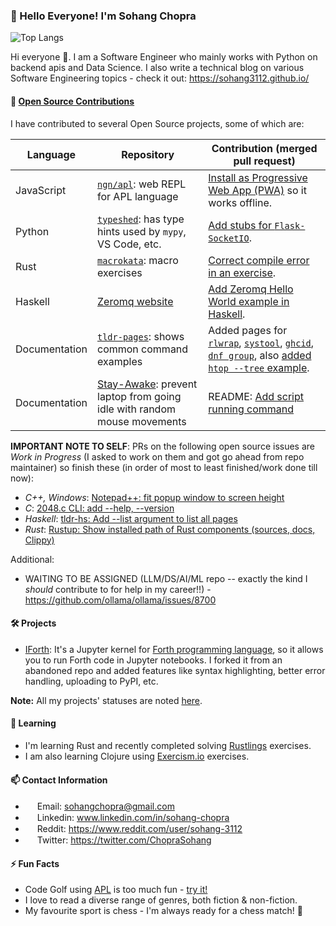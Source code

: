 ### 👋 Hello Everyone! I'm Sohang Chopra
<!--
Commenting this out because it's showing bad score right now :(

[![Sohang's GitHub stats](https://github-readme-stats.vercel.app/api?username=sohang3112&show_icons=true&theme=gruvbox_light&hide=ipynb)](https://github.com/anuraghazra/github-readme-stats)
-->

![Top Langs](https://github-readme-stats.vercel.app/api/top-langs/?username=sohang3112&hide=html,scss,markdown,shell,jupyter%20notebook&layout=compact&theme=gruvbox_light)

Hi everyone 👋. I am a Software Engineer who mainly works with Python on backend apis and Data Science. 
I also write a technical blog on various Software Engineering topics - check it out: https://sohang3112.github.io/

#### 👯 [Open Source Contributions](https://github.com/search?q=author%3Asohang3112%20is%3Apr%20is%3Amerged&type=pullrequests)
I have contributed to several Open Source projects, some of which are:

| Language | Repository  | Contribution (merged pull request) |
| -------- | ----------- | ---------------------------------- |
| JavaScript | [`ngn/apl`](https://github.com/abrudz/ngn-apl): web REPL for APL language | [Install as Progressive Web App (PWA)](https://github.com/abrudz/ngn-apl/pull/3) so it works offline. |
| Python | [`typeshed`](https://github.com/python/typeshed): has type hints used by `mypy`, VS Code, etc. | [Add stubs for `Flask-SocketIO`](https://github.com/python/typeshed/pull/10735). |
| Rust | [`macrokata`](https://github.com/tfpk/macrokata): macro exercises | [Correct compile error in an exercise](https://github.com/tfpk/macrokata/pull/26). |
| Haskell | [Zeromq website](https://github.com/zeromq/zeromq.org) | [Add Zeromq Hello World example in Haskell](https://github.com/zeromq/zeromq.org/pull/140). |
| Documentation | [`tldr-pages`](https://github.com/tldr-pages/tldr): shows common command examples | Added pages for [`rlwrap`](https://github.com/tldr-pages/tldr/pull/11941), [`systool`](https://github.com/tldr-pages/tldr/pull/13096), [`ghcid`](https://github.com/tldr-pages/tldr/pull/14611), [`dnf group`](https://github.com/tldr-pages/tldr/pull/14958), also [added `htop --tree` example](https://github.com/tldr-pages/tldr/pull/13303). |
| Documentation | [Stay-Awake](https://github.com/Johnson468/Stay-Awake): prevent laptop from going idle with random mouse movements | README: [Add script running command](https://github.com/Johnson468/Stay-Awake/pull/7) |

**IMPORTANT NOTE TO SELF**: PRs on the following open source issues are *Work in Progress* (I asked to work on them and got go ahead from repo maintainer) so finish these (in order of most to least finished/work done till now):
- *C++, Windows*: [Notepad++: fit popup window to screen height](https://github.com/notepad-plus-plus/notepad-plus-plus/issues/14430#issuecomment-2629111330) 
- *C*: [2048.c CLI: add --help, --version](https://github.com/mevdschee/2048.c/issues/56)
- *Haskell*: [tldr-hs: Add --list argument to list all pages](https://github.com/psibi/tldr-hs/issues/47)
- *Rust*: [Rustup: Show installed path of Rust components (sources, docs, Clippy)](https://github.com/rust-lang/rustup/issues/3382)

Additional:
- WAITING TO BE ASSIGNED (LLM/DS/AI/ML repo -- exactly the kind I *should* contribute to for help in my career!!) - https://github.com/ollama/ollama/issues/8700

#### 🛠️ Projects
- [IForth](https://github.com/sohang3112/iforth): It's a Jupyter kernel for [Forth programming language](https://en.wikipedia.org/wiki/Forth_(programming_language)), so it allows you to run Forth code in Jupyter notebooks. I forked it from an abandoned repo and added features like syntax highlighting, better error handling, uploading to PyPI, etc.

**Note:** All my projects' statuses are noted [here](https://github.com/sohang3112/sohang3112.github.io/issues/9).

#### 🌱 Learning
- I'm learning Rust and recently completed solving [Rustlings](https://github.com/rust-lang/rustlings) exercises.
- I am also learning Clojure using [Exercism.io](https://exercism.org/tracks/clojure) exercises.

#### 📫 Contact Information
- <img src="https://cdn4.iconfinder.com/data/icons/social-media-logos-6/512/112-gmail_email_mail-512.png" width="15" height="15"> Email: sohangchopra@gmail.com
- <img src="https://upload.wikimedia.org/wikipedia/commons/thumb/c/ca/LinkedIn_logo_initials.png/600px-LinkedIn_logo_initials.png?20140125013055" width="15" height="15"> Linkedin: www.linkedin.com/in/sohang-chopra
- <img src="https://toppng.com/uploads/preview/reddit-logo-reddit-icon-115628658968pe8utyxjt.png" width="15" height="15"> Reddit: https://www.reddit.com/user/sohang-3112
- <img src="https://upload.wikimedia.org/wikipedia/commons/thumb/6/6f/Logo_of_Twitter.svg/512px-Logo_of_Twitter.svg.png?20220821125553" width="15" height="15"> Twitter: https://twitter.com/ChopraSohang

#### ⚡ Fun Facts
- Code Golf using [APL](https://tryapl.org) is too much fun - [try it!](https://codegolf.stackexchange.com)
- I love to read a diverse range of genres, both fiction & non-fiction.
- My favourite sport is chess - I'm always ready for a chess match! 🙂
